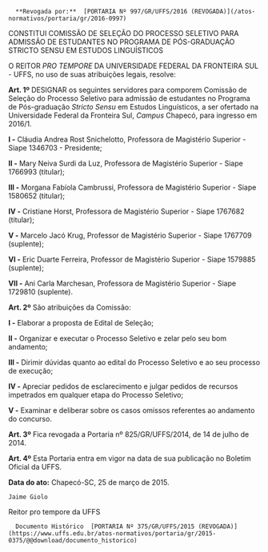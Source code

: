       **Revogada por:**  [PORTARIA Nº 997/GR/UFFS/2016 (REVOGADA)](/atos-normativos/portaria/gr/2016-0997) 

   CONSTITUI COMISSÃO DE SELEÇÃO DO PROCESSO SELETIVO PARA ADMISSÃO DE ESTUDANTES NO PROGRAMA DE PÓS-GRADUAÇÃO STRICTO SENSU EM ESTUDOS LINGUÍSTICOS  

O REITOR *PRO TEMPORE* DA UNIVERSIDADE FEDERAL DA FRONTEIRA SUL - UFFS, no uso de suas atribuições legais, resolve:

 **Art. 1º** DESIGNAR os seguintes servidores para comporem Comissão de Seleção do Processo Seletivo para admissão de estudantes no Programa de Pós-graduação *Stricto Sensu* em Estudos Linguísticos, a ser ofertado na Universidade Federal da Fronteira Sul, *Campus* Chapecó, para ingresso em 2016/1.

 **I -** Cláudia Andrea Rost Snichelotto, Professora de Magistério Superior - Siape 1346703 - Presidente;

 **II -** Mary Neiva Surdi da Luz, Professora de Magistério Superior - Siape 1766993 (titular);

 **III -** Morgana Fabíola Cambrussi, Professora de Magistério Superior - Siape 1580652 (titular);

 **IV -** Cristiane Horst, Professora de Magistério Superior - Siape 1767682 (titular);

 **V -** Marcelo Jacó Krug, Professor de Magistério Superior - Siape 1767709 (suplente);

 **VI -** Eric Duarte Ferreira, Professor de Magistério Superior - Siape 1579885 (suplente);

 **VII -** Ani Carla Marchesan, Professora de Magistério Superior - Siape 1729810 (suplente).

 **Art. 2º** São atribuições da Comissão:

 **I -** Elaborar a proposta de Edital de Seleção;

 **II -** Organizar e executar o Processo Seletivo e zelar pelo seu bom andamento;

 **III -** Dirimir dúvidas quanto ao edital do Processo Seletivo e ao seu processo de execução;

 **IV -** Apreciar pedidos de esclarecimento e julgar pedidos de recursos impetrados em qualquer etapa do Processo Seletivo;

 **V -** Examinar e deliberar sobre os casos omissos referentes ao andamento do concurso.

 **Art. 3º** Fica revogada a Portaria nº 825/GR/UFFS/2014, de 14 de julho de 2014.

 **Art. 4º** Esta Portaria entra em vigor na data de sua publicação no Boletim Oficial da UFFS.

  

   **Data do ato:** Chapecó-SC, 25 de março de 2015.   
 

    Jaime Giolo   
 Reitor pro tempore da UFFS 

      Documento Histórico  [PORTARIA Nº 375/GR/UFFS/2015 (REVOGADA)](https://www.uffs.edu.br/atos-normativos/portaria/gr/2015-0375/@@download/documento_historico)     
      